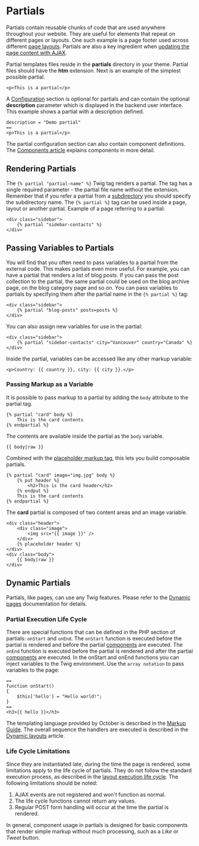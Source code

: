 # Partials

Partials contain reusable chunks of code that are used anywhere throughout your website. They are useful for elements that repeat on different pages or layouts. One such example is a page footer used across different [page layouts](layouts.md). Partials are also a key ingredient when [updating the page content with AJAX](../ajax/update-partials.md).

Partial templates files reside in the **partials** directory in your theme. Partial files should have the **htm** extension. Next is an example of the simplest possible partial.

```
<p>This is a partial</p>
```

A [Configuration](themes.md#configuration-section) section is optional for partials and can contain the optional **description** parameter which is displayed in the backend user interface. This example shows a partial with a description defined.

```
description = "Demo partial"
==
<p>This is a partial</p>
```

The partial configuration section can also contain component definitions. The [Components article](components.md) explains components in more detail.

## Rendering Partials

The `{% partial "partial-name" %}` Twig tag renders a partial. The tag has a single required parameter - the partial file name without the extension. Remember that if you refer a partial from a [subdirectory](themes.md#subdirectories) you should specify the subdirectory name. The `{% partial %}` tag can be used inside a page, layout or another partial. Example of a page referring to a partial:

```twig
<div class="sidebar">
    {% partial "sidebar-contacts" %}
</div>
```

## Passing Variables to Partials

You will find that you often need to pass variables to a partial from the external code. This makes partials even more useful. For example, you can have a partial that renders a list of blog posts. If you can pass the post collection to the partial, the same partial could be used on the blog archive page, on the blog category page and so on. You can pass variables to partials by specifying them after the partial name in the `{% partial %}` tag:

```twig
<div class="sidebar">
    {% partial "blog-posts" posts=posts %}
</div>
```

You can also assign new variables for use in the partial:

```twig
<div class="sidebar">
    {% partial "sidebar-contacts" city="Vancouver" country="Canada" %}
</div>
```

Inside the partial, variables can be accessed like any other markup variable:

```twig
<p>Country: {{ country }}, city: {{ city }}.</p>
```

### Passing Markup as a Variable

It is possible to pass markup to a partial by adding the `body` attribute to the partial tag.

```twig
{% partial "card" body %}
    This is the card contents
{% endpartial %}
```

The contents are available inside the partial as the `body` variable.

```twig
{{ body|raw }}
```

Combined with the [placeholder markup tag](../markup/tag-placeholder.md), this lets you build composable partials.

```twig
{% partial "card" image="img.jpg" body %}
    {% put header %}
        <h2>This is the card header</h2>
    {% endput %}
    This is the card contents
{% endpartial %}
```

The **card** partial is composed of two content areas and an image variable.

```twig
<div class="header">
    <div class="image">
        <img src="{{ image }}" />
    </div>
    {% placeholder header %}
</div>
<div class="body">
    {{ body|raw }}
</div>
```

## Dynamic Partials

Partials, like pages, can use any Twig features. Please refer to the [Dynamic pages](pages.md#dynamic-pages) documentation for details.

### Partial Execution Life Cycle

There are special functions that can be defined in the PHP section of partials: `onStart` and `onEnd`. The `onStart` function is executed before the partial is rendered and before the partial [components](components.md) are executed. The `onEnd` function is executed before the partial is rendered and after the partial [components](components.md) are executed. In the onStart and onEnd functions you can inject variables to the Twig environment. Use the `array notation` to pass variables to the page:

```
==
function onStart()
{
    $this['hello'] = "Hello world!";
}
==
<h3>{{ hello }}</h3>
```

The templating language provided by October is described in the [Markup Guide](../markup.md). The overall sequence the handlers are executed is described in the [Dynamic layouts](layouts.md#dynamic-layouts) article.

### Life Cycle Limitations

Since they are instantiated late, during the time the page is rendered, some limitations apply to the life cycle of partials. They do not follow the standard execution process, as described in the [layout execution life cycle](layouts.md#dynamic-layouts). The following limitations should be noted:

1. AJAX events are not registered and won't function as normal.
1. The life cycle functions cannot return any values.
1. Regular POST form handling will occur at the time the partial is rendered.

In general, component usage in partials is designed for basic components that render simple markup without much processing, such as a *Like* or *Tweet* button.
